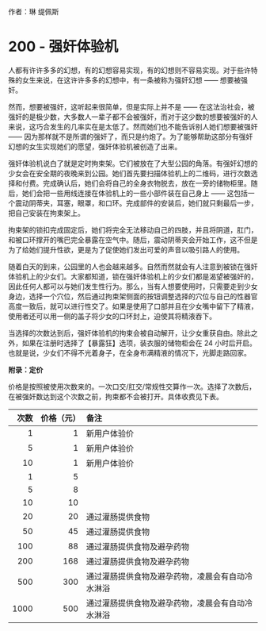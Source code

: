 作者：琳 缇佩斯

# 200 - 强奸体验机
人都有许许多多的幻想，有的幻想容易实现，有的幻想则不容易实现。对于些许特殊的女生来说，在这许许多多的幻想中，有一条被称为强奸幻想 —— 想要被强奸。

然而，想要被强奸，这听起来很简单，但是实际上并不是 —— 在这法治社会，被强奸的是极少数，大多数人一辈子都不会被强奸，而对于这少数的想要被强奸的人来说，这巧合发生的几率实在是太低了。然而她们也不能告诉别人她们想要被强奸 —— 因为那样就不是所谓的强奸了，而只是约炮了。为了能够帮助这部分有强奸幻想的女生实现她们的愿望，强奸体验机被创造了出来。

强奸体验机说白了就是定时拘束架。它们被放在了大型公园的角落。有强奸幻想的少女会在安全期的夜晚来到公园。她们首先要扫描体验机上的二维码，进行次数选择和付费。完成确认后，她们会将自己的全身衣物脱去，放在一旁的储物柜里。随后，她们会把一些用线连接在体验机上的一些小部件装在自己身上 —— 这包括一个震动阴蒂夹，耳塞，眼罩，和口环。完成部件的安装后，她们就只剩最后一步，把自己安装在拘束架上。

拘束架的锁扣完成固定后，她们将完全无法移动自己的四肢，并且将阴道，肛门，和被口环撑开的嘴巴完全暴露在空气中。随后，震动阴蒂夹会开始工作，这不但是为了给她们提升性欲，更是为了促使她们发出可爱的声音以吸引路人的使用。

随着白天的到来，公园里的人也会越来越多。自然而然就会有人注意到被锁在强奸体验机上的少女们。大家都知道，锁在强奸体验机上的少女们都是渴望被强奸的，因此任何人都可以与她们发生性行为。那么，当有人想要使用时，只需要走到少女身边，选择一个穴位，然后通过拘束架侧面的按钮调整选择的穴位与自己的性器官高度一致后，就可以进行性交了。如果是使用了口部并且在少女嘴中留下了精液，使用者还可以用一侧的盖子将少女的口环封上，迫使其将精液吞下。

当选择的次数达到后，强奸体验机的拘束会被自动解开，让少女重获自由。除此之外，如果在注册时选择了【暴露狂】选项，装衣服的储物柜会在 24 小时后开启。也就是说，少女们不得不光着身子，在全身布满精液的情况下，光脚走路回家。

**附录：定价**

价格是按照被使用次数来的。一次口交/肛交/常规性交算作一次。选择了次数后，在被强奸数达到这个次数之前，拘束都不会被打开。具体收费见下表。

| 次数 | 价格（元） | 备注 |
| ---:| ---:|:--- |
| 1 | 1 | 新用户体验价 |
| 5 | 1 | 新用户体验价 |
| 10 | 1 | 新用户体验价 |
| 1 | 5 | |
| 5 | 8 | |
| 10 | 10 | |
| 20 | 20 | 通过灌肠提供食物 |
| 50 | 45 | 通过灌肠提供食物 |
| 100 | 88 | 通过灌肠提供食物及避孕药物 |
| 200 | 168 | 通过灌肠提供食物及避孕药物 |
| 500 | 300 | 通过灌肠提供食物及避孕药物，凌晨会有自动冷水淋浴 |
| 1000 | 500 | 通过灌肠提供食物及避孕药物，凌晨会有自动冷水淋浴 |

